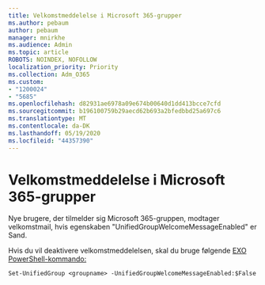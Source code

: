 ```yaml
---
title: Velkomstmeddelelse i Microsoft 365-grupper
ms.author: pebaum
author: pebaum
manager: mnirkhe
ms.audience: Admin
ms.topic: article
ROBOTS: NOINDEX, NOFOLLOW
localization_priority: Priority
ms.collection: Adm_O365
ms.custom:
- "1200024"
- "5685"
ms.openlocfilehash: d82931ae6978a09e674b00640d1dd413bcce7cfd
ms.sourcegitcommit: b196100759b29aecd62b693a2bfedbbd25a697c6
ms.translationtype: MT
ms.contentlocale: da-DK
ms.lasthandoff: 05/19/2020
ms.locfileid: "44357390"
---
```

# <a name="welcome-message-in-microsoft-365-groups"></a>Velkomstmeddelelse i Microsoft 365-grupper

Nye brugere, der tilmelder sig Microsoft 365-gruppen, modtager velkomstmail, hvis egenskaben "UnifiedGroupWelcomeMessageEnabled" er Sand.

Hvis du vil deaktivere velkomstmeddelelsen, skal du bruge følgende [EXO PowerShell-kommando:](https://docs.microsoft.com/powershell/exchange/exchange-online/exchange-online-powershell-v2/exchange-online-powershell-v2?view=exchange-ps)

`
Set-UnifiedGroup <groupname> -UnifiedGroupWelcomeMessageEnabled:$False
`
